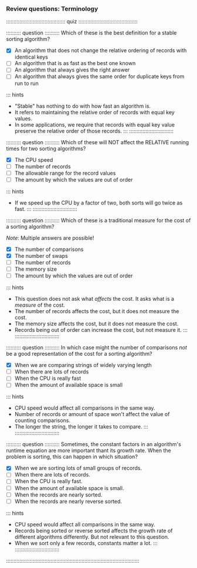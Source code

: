 
### Review questions: Terminology

:::::::::::::::::::::::::::::::::::::::: quiz ::::::::::::::::::::::::::::::::::::::::

:::::::::: question ::::::::::
Which of these is the best definition for a stable sorting algorithm?</p>

- [x] An algorithm that does not change the relative ordering of records with identical keys
- [ ] An algorithm that is as fast as the best one known
- [ ] An algorithm that always gives the right answer
- [ ] An algorithm that always gives the same order for duplicate keys from run to run

::: hints
- "Stable" has nothing to do with how fast an algorithm is.
- It refers to maintaining the relative order of records with equal key values.
- In some applications, we require that records with equal key value preserve the relative order of those records.
:::
::::::::::::::::::::::::::::::



:::::::::: question ::::::::::
Which of these will NOT affect the RELATIVE running times for two sorting algorithms?

- [x] The CPU speed
- [ ] The number of records
- [ ] The allowable range for the record values
- [ ] The amount by which the values are out of order

::: hints
- If we speed up the CPU by a factor of two, both sorts will go twice as fast.
:::
::::::::::::::::::::::::::::::



:::::::::: question ::::::::::
Which of these is a traditional measure for the cost of a sorting algorithm?

*Note*: Multiple answers are possible!

- [x] The number of comparisons
- [x] The number of swaps
- [ ] The number of records
- [ ] The memory size
- [ ] The amount by which the values are out of order

::: hints
- This question does not ask what *affects* the cost. It asks what is a *measure* of the cost.
- The number of records affects the cost, but it does not measure the cost.
- The memory size affects the cost, but it does not measure the cost.
- Records being out of order can increase the cost, but not measure it.
:::
::::::::::::::::::::::::::::::



:::::::::: question ::::::::::
In which case might the number of comparisons *not* be
a good representation of the cost for a sorting algorithm?

- [x] When we are comparing strings of widely varying length
- [ ] When there are lots of records
- [ ] When the CPU is really fast
- [ ] When the amount of available space is small

::: hints
- CPU speed would affect all comparisons in the same way.
- Number of records or amount of space won't affect the value of counting comparisons.
- The longer the string, the longer it takes to compare.
:::
::::::::::::::::::::::::::::::



:::::::::: question ::::::::::
Sometimes, the constant factors in an algorithm's runtime equation are more important
thant its growth rate. When the problem is sorting, this can happen in which situation?

- [x] When we are sorting lots of small groups of records.
- [ ] When there are lots of records.
- [ ] When the CPU is really fast.
- [ ] When the amount of available space is small.
- [ ] When the records are nearly sorted.
- [ ] When the records are nearly reverse sorted.

::: hints
- CPU speed would affect all comparisons in the same way.
- Records being sorted or reverse sorted affects the growth rate of different algorithms differently.
But not relevant to this question.
- When we sort only a few records, constants matter a lot.
:::
::::::::::::::::::::::::::::::

::::::::::::::::::::::::::::::::::::::::::::::::::::::::::::::::::::::::::::::::::::::::::

